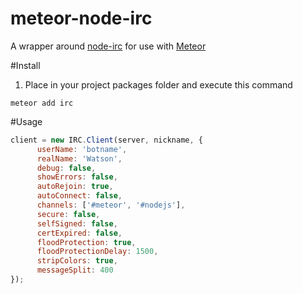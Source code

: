 meteor-node-irc
===============
A wrapper around [node-irc](https://github.com/martynsmith/node-irc) for use with [Meteor](http://meteor.com)

#Install
1. Place in your project packages folder and execute this command
```
meteor add irc
```

#Usage
```javascript
client = new IRC.Client(server, nickname, {
      userName: 'botname',
      realName: 'Watson',
      debug: false,
      showErrors: false,
      autoRejoin: true,
      autoConnect: false,
      channels: ['#meteor', '#nodejs'],
      secure: false,
      selfSigned: false,
      certExpired: false,
      floodProtection: true,
      floodProtectionDelay: 1500,
      stripColors: true,
      messageSplit: 400
});
```
